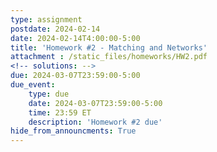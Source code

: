 ```yaml
---
type: assignment
postdate: 2024-02-14
date: 2024-02-14T4:00:00-5:00
title: 'Homework #2 - Matching and Networks'
attachment : /static_files/homeworks/HW2.pdf
<!-- solutions: -->
due: 2024-03-07T23:59:00-5:00
due_event:
    type: due
    date: 2024-03-07T23:59:00-5:00
    time: 23:59 ET
    description: 'Homework #2 due'
hide_from_announcments: True
---
```

